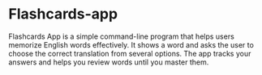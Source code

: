 # Flashcards-app
Flashcards App is a simple command-line program that helps users memorize English words effectively. It shows a word and asks the user to choose the correct translation from several options. The app tracks your answers and helps you review words until you master them.
